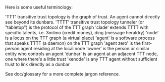 Here is some useful terminology:

'TTT' transitive trust topology is the graph of trust. An agent cannot directly see beyond its dunbars.
'TTTT' transitive trust topology tunneler (or "tabletop") is the protocol of the TTT graph
'clade' extends TTTT with specific talents, i.e. 3milmo (credit money), ding (message heraldry)
'node' is a locus on the TTT graph (a virtual place)
'agent' is a software process that speaks TTTT (a daemon) on the TTT graph
'agent zero' is the first-person agent residing at the local node
'owner' is the person or similar entity who controls an agent
'dunbar' is an agent at an adjacent TTT node, one where there's a little trust
'xenode' is any TTT agent without sufficient trust to link directly as a dunbar

See doc/glossary for a more complete jargon reference.
